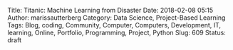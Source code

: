 Title: Titanic: Machine Learning from Disaster
Date: 2018-02-08 05:15
Author: marissautterberg
Category: Data Science, Project-Based Learning
Tags: Blog, coding, Community, Computer, Computers, Development, IT, learning, Online, Portfolio, Programming, Project, Python
Slug: 609
Status: draft


